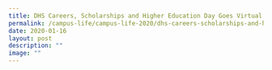 ```yaml
---
title: DHS Careers, Scholarships and Higher Education Day Goes Virtual!
permalink: /campus-life/campus-life-2020/dhs-careers-scholarships-and-higher-education-day-goes-virtual/
date: 2020-01-16
layout: post
description: ""
image: ""
---
```

